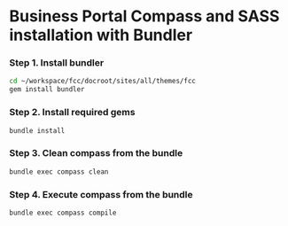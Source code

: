 # Business Portal Compass and SASS installation with Bundler

### Step 1. Install bundler
```bash
cd ~/workspace/fcc/docroot/sites/all/themes/fcc
gem install bundler
```
### Step 2. Install required gems
``` bash
bundle install
```

### Step 3. Clean compass from the bundle
``` bash
bundle exec compass clean
```

### Step 4. Execute compass from the bundle
``` bash
bundle exec compass compile
```

